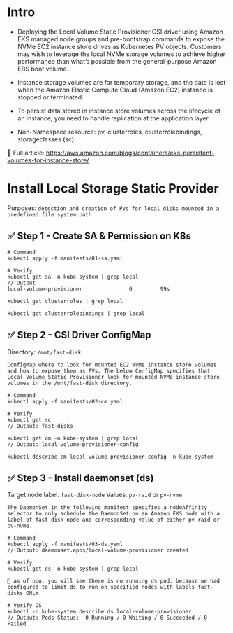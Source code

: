 # Intro

- Deploying the Local Volume Static Provisioner CSI driver using Amazon EKS
  managed node groups and pre-bootstrap commands to expose the NVMe EC2 instance
  store drives as Kubernetes PV objects. Customers may wish to leverage the
  local NVMe storage volumes to achieve higher performance than what’s possible
  from the general-purpose Amazon EBS boot volume.

- Instance storage volumes are for temporary storage, and the data is lost when
  the Amazon Elastic Compute Cloud (Amazon EC2) instance is stopped or
  terminated.

- To persist data stored in instance store volumes across the lifecycle of an
  instance, you need to handle replication at the application layer.

- Non-Namespace resource: pv, clusterroles, clusterrolebindings, storageclasses
  (sc)

📗 Full article:
https://aws.amazon.com/blogs/containers/eks-persistent-volumes-for-instance-store/

# Install Local Storage Static Provider

Purposes:
`detection and creation of PVs for local disks mounted in a predefined file system path`

## ✅ Step 1 - Create SA & Permission on K8s

```
# Command
kubectl apply -f manifests/01-sa.yaml

# Verify
kubectl get sa -n kube-system | grep local
// Output
local-volume-provisioner               0         99s

kubectl get clusterroles | grep local

kubectl get clusterrolebindings | grep local
```

## ✅ Step 2 - CSI Driver ConfigMap

Directory: `/mnt/fast-disk`

```
ConfigMap where to look for mounted EC2 NVMe instance store volumes and how to expose them as PVs. The below ConfigMap specifies that Local Volume Static Provisioner look for mounted NVMe instance store volumes in the /mnt/fast-disk directory.

# Command
kubectl apply -f manifests/02-cm.yaml

# Verify
kubectl get sc
// Output: fast-disks

kubectl get cm -n kube-system | grep local
// Output: local-volume-provisioner-config

kubectl describe cm local-volume-provisioner-config -n kube-system
```

## ✅ Step 3 - Install daemonset (ds)

Target node label: `fast-disk-node` Values: `pv-raid` or `pv-nvme`

```
The DaemonSet in the following manifest specifies a nodeAffinity selector to only schedule the DaemonSet on an Amazon EKS node with a label of fast-disk-node and corresponding value of either pv-raid or pv-nvme.

# Command
kubectl apply -f manifests/03-ds.yaml
// Output: daemonset.apps/local-volume-provisioner created

# Verify
kubectl get ds -n kube-system | grep local

🚨 as of now, you will see there is no running ds pod. because we had configured to limit ds to run on specified nodes with labels fast-disks ONLY.

# Verify DS
kubectl -n kube-system describe ds local-volume-provisioner
// Output: Pods Status:  0 Running / 0 Waiting / 0 Succeeded / 0 Failed
```
